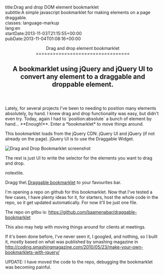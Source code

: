 title:Drag and drop DOM element bookmarklet\
subtitle:A simple javascript bookmarklet for making elements on a page draggable.\
classes: language-markup\
lang:en\
startDate:2013-11-03T21:15:55+00:00\
pubDate:2013-11-04T01:08:16+00:00

<header>
<hgroup>
Drag and drop element bookmarklet
=================================

A bookmarklet using jQuery and jQuery UI to convert any element to a draggable and droppable element.
-----------------------------------------------------------------------------------------------------

</hgroup>
</header>
Lately, for several projects I've been to needing to position many elements absolutely, by hand. I knew drag and drop functionality was easy, but didn't even try. Today, again I had to `position:absolute` a bunch of element by hand... **Enough!**. Enter a *bookmarklet* to move things around.

This bookmarklet loads from the jQuery CDN: jQuery UI and jQuery (if not already on the page). jQuery UI is to use the Draggable Widget.

![Drag and Drop Bookmarklet screenshot](img/content/draggable-bookmarklet-screenshot.png "Drag and Drop Bookmarklet screenshot")

The rest is just UI to write the selector for the elements you want to drag and drop.

notextile.

<p>
Dragg the\
<a href="javascript:(function(){if(window.draggableBookmarklet!==undefined){draggableBookmarklet();}else{document.body.appendChild(document.createElement('script')).src='https://raw.github.com/baamenabar/draggable-bookmarklet/master/drag-and-drop.js';}})();" class="boton">Draggable bookmarklet</a> to your favourites bar.

</p>
I'm opening a repo on github for this bookmarklet. Now that I've tested a few cases, I have plenty ideas for it, for starters, host the whole code in the repo, so it get updated automatically. For now it'll be just one file.

The repo on gitbu is: <https://github.com/baamenabar/draggable-bookmarklet>

This also may help with moving things around for clients at meetings.

If it's been done before, I've never seen it, I googled, and nothing, so I built it, mostly based on what was published by smashing magazine in <http://coding.smashingmagazine.com/2010/05/23/make-your-own-bookmarklets-with-jquery/>

UPDATE: I have moved the code to the repo, debugging the bookmarklet was becoming painful.
